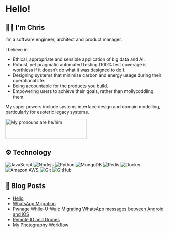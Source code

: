 # Hello!
## 👋🏻 I'm Chris
I’m a software engineer, architect and product manager.

I believe in

* Ethical, appropriate and sensible application of big data and AI.
* Robust, yet pragmatic automated testing (100% test coverage is worthless if it doesn’t do what it was designed to do!).
* Designing systems that minimise carbon and energy usage during their operational life.
* Being accountable for the products you build.
* Empowering users to achieve their goals, rather than mollycoddling them.

My super powers include systems interface design and domain modelling, particularly for esoteric legacy systems.

<a href="https://pronouns.vercel.app" title="Add pronouns to your own profile">
  <img src="https://pronouns.vercel.app/he/him?gradient=purple%20love" width="256" height="64" alt="My pronouns are he/him">
</a>

## ⚙️ Technology
![JavaScript](https://img.shields.io/badge/-JavaScript-lightgrey?style=for-the-badge&logo=javascript)
![Nodejs](https://img.shields.io/badge/-Nodejs-lightgrey?style=for-the-badge&logo=Node.js)
![Python](https://img.shields.io/badge/-Python-lightgrey?style=for-the-badge&logo=Python)
![MongoDB](https://img.shields.io/badge/-MongoDB-lightgrey?style=for-the-badge&logo=mongodb)
![Redis](https://img.shields.io/badge/-Redis-lightgrey?style=for-the-badge&logo=Redis)
![Docker](https://img.shields.io/badge/-Docker-lightgrey?style=for-the-badge&logo=docker)
![Amazon AWS](https://img.shields.io/badge/Amazon%20AWS-lightgrey?style=for-the-badge&logo=amazon-aws)
![Git](https://img.shields.io/badge/-Git-lightgrey?style=for-the-badge&logo=git)
![GitHub](https://img.shields.io/badge/-GitHub-lightgrey?style=for-the-badge&logo=github)

## 📝 Blog Posts
<!-- BLOG-POST-LIST:START -->
- [Hello](https://naxxfish.net/hello/)
- [WhatsApp Migration](https://naxxfish.net/whatsapp-keychange/)
- [Pwnage While-U-Wait: Migrating WhatsApp messages between Android and iOS](https://naxxfish.net/whatsapp-android-to-iphone/)
- [Remote ID and Drones](https://naxxfish.net/2020/03/08/remote-id-and-drones/)
- [My Photography Workflow](https://naxxfish.net/2019/12/08/my-photography-workflow/)
<!-- BLOG-POST-LIST:END -->